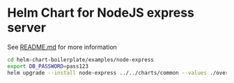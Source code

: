 # Helm Chart for NodeJS express server

See [README.md](../../charts/common/README.md) for more information

```bash
cd helm-chart-boilerplate/examples/node-express
export DB_PASSWORD=pass123
helm upgrade --install node-express ../../charts/common --values ./override-values.yaml --set secenv.DB_PASSWORD=${DB_PASSWORD}
```
